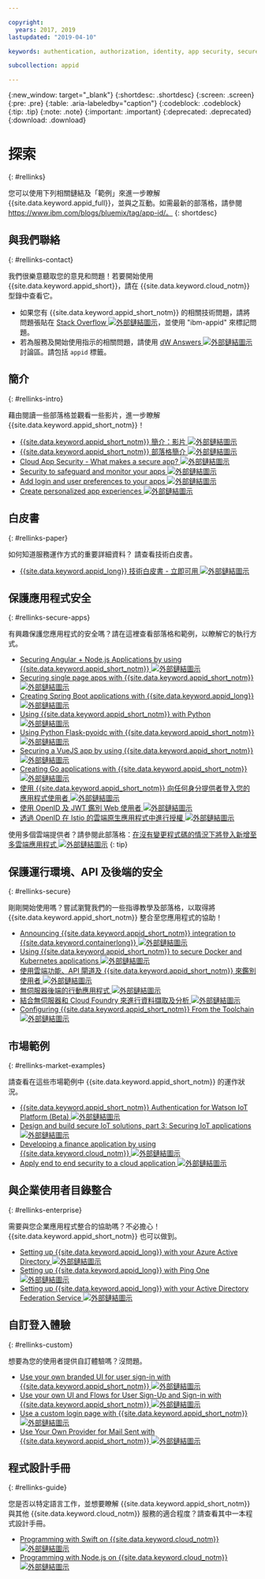 ```yaml
---

copyright:
  years: 2017, 2019
lastupdated: "2019-04-10"

keywords: authentication, authorization, identity, app security, secure

subcollection: appid

---
```


{:new_window: target="_blank"}
{:shortdesc: .shortdesc}
{:screen: .screen}
{:pre: .pre}
{:table: .aria-labeledby="caption"}
{:codeblock: .codeblock}
{:tip: .tip}
{:note: .note}
{:important: .important}
{:deprecated: .deprecated}
{:download: .download}


# 探索
{: #rellinks}

您可以使用下列相關鏈結及「範例」來進一步瞭解 {{site.data.keyword.appid_full}}，並與之互動。如需最新的部落格，請參閱 https://www.ibm.com/blogs/bluemix/tag/app-id/。
{: shortdesc}

## 與我們聯絡
{: #rellinks-contact}

我們很樂意聽取您的意見和問題！若要開始使用 {{site.data.keyword.appid_short}}，請在 {{site.data.keyword.cloud_notm}} 型錄中查看它。
* 如果您有 {{site.data.keyword.appid_short_notm}} 的相關技術問題，請將問題張貼在 <a href="https://stackoverflow.com/search?q=ibm-appid" target="_blank">Stack Overflow <img src="../../icons/launch-glyph.svg" alt="外部鏈結圖示"></a>，並使用 "ibm-appid" 來標記問題。
* 若為服務及開始使用指示的相關問題，請使用 <a href="https://developer.ibm.com/answers/topics/appid/" target="_blank">dW Answers <img src="../../icons/launch-glyph.svg" alt="外部鏈結圖示"></a> 討論區。請包括 `appid` 標籤。


## 簡介
{: #rellinks-intro}

藉由閱讀一些部落格並觀看一些影片，進一步瞭解 {{site.data.keyword.appid_short_notm}}！

* <a href="https://www.youtube.com/watch?v=cTn7l_J3tPg" target="_blank">{{site.data.keyword.appid_short_notm}} 簡介：影片 <img src="../../icons/launch-glyph.svg" alt="外部鏈結圖示"></a>
* <a href="https://www.ibm.com/blogs/bluemix/2017/03/introducing-ibm-bluemix-app-id-authentication-profiles-service-app-developers/" target="_blank">{{site.data.keyword.appid_short_notm}} 部落格簡介 <img src="../../icons/launch-glyph.svg" alt="外部鏈結圖示"></a>
* <a href="https://www.ibm.com/blogs/bluemix/2017/08/cloud-app-security-makes-secure-app/" target="_blank">Cloud App Security - What makes a secure app? <img src="../../icons/launch-glyph.svg" alt="外部鏈結圖示"></a>
* <a href="https://www.ibm.com/cloud/garage/content/architecture/securityArchitecture/security-for-application" target="_blank">Security to safeguard and monitor your apps <img src="../../icons/launch-glyph.svg" alt="外部鏈結圖示"></a>
* <a href="https://www.youtube.com/watch?v=Glb412s4X3Q" target="_blank">Add login and user preferences to your apps <img src="../../icons/launch-glyph.svg" alt="外部鏈結圖示"></a>
* <a href="https://www.youtube.com/watch?v=VVWw5AjYg48" target="_blank">Create personalized app experiences <img src="../../icons/launch-glyph.svg" alt="外部鏈結圖示"></a>


## 白皮書
{: #rellinks-paper}

如何知道服務運作方式的重要詳細資料？ 請查看技術白皮書。

* <a href="https://www.ibm.com/blogs/bluemix/2018/04/ibm-cloud-app-id-technical-white-paper-now-available/" target="_blank">{{site.data.keyword.appid_long}} 技術白皮書 - 立即可用 <img src="../../icons/launch-glyph.svg" alt="外部鏈結圖示"></a>


## 保護應用程式安全
{: #rellinks-secure-apps}

有興趣保護您應用程式的安全嗎？請在這裡查看部落格和範例，以瞭解它的執行方式。

* <a href="https://www.ibm.com/blogs/bluemix/2018/04/securing-angularnode-js-applications-using-app-id/" target="_blank">Securing Angular + Node.js Applications by using {{site.data.keyword.appid_short_notm}} <img src="../../icons/launch-glyph.svg" alt="外部鏈結圖示"></a>
* <a href="https://www.ibm.com/blogs/bluemix/2017/09/securing-single-page-apps-app-id-service/" target="_blank">Securing single page apps with {{site.data.keyword.appid_short_notm}} <img src="../../icons/launch-glyph.svg" alt="外部鏈結圖示"></a>
* <a href="https://www.ibm.com/blogs/bluemix/2018/06/creating-spring-boot-applications-app-id/" target="_blank">Creating Spring Boot applications with {{site.data.keyword.appid_long}} <img src="../../icons/launch-glyph.svg" alt="外部鏈結圖示"></a>
* <a href="https://github.com/mnsn/appid-python-flask-example" target="_blank">Using {{site.data.keyword.appid_short_notm}} with Python <img src="../../icons/launch-glyph.svg" alt="外部鏈結圖示"></a>
* <a href="https://github.com/IBM-Cloud/github-traffic-stats" target="_blank">Using Python Flask-pyoidc with {{site.data.keyword.appid_short_notm}} <img src="../../icons/launch-glyph.svg" alt="外部鏈結圖示"></a>
* <a href="https://github.com/ibmets/appid-vue-client" target="_blank">Securing a VueJS app by using {{site.data.keyword.appid_short_notm}} <img src="../../icons/launch-glyph.svg" alt="外部鏈結圖示"></a>
* <a href="https://admin.blogs.prd.ibm.event.ibm.com/blogs/bluemix/2018/11/creating-go-applications-with-app-id/" target="_blank">Creating Go applications with {{site.data.keyword.appid_short_notm}} <img src="../../icons/launch-glyph.svg" alt="外部鏈結圖示"></a>
* <a href="https://www.ibm.com/blogs/bluemix/2019/03/app-id-integrate-custom-identity/" target="_blank">使用 {{site.data.keyword.appid_short_notm}} 向任何身分提供者登入您的應用程式使用者 <img src="../../icons/launch-glyph.svg" alt="外部鏈結圖示"></a>
* <a href="http://heidloff.net/article/authenticating-web-users-openid-connect-jwt/" target="_blank">使用 OpenID 及 JWT 鑑別 Web 使用者 <img src="../../icons/launch-glyph.svg" alt="外部鏈結圖示"></a>
* <a href="http://heidloff.net/article/authentication-authorization-openid-connect-istio" target="_blank">透過 OpenID 在 Istio 的雲端原生應用程式中進行授權 <img src="../../icons/launch-glyph.svg" alt="外部鏈結圖示"></a>



使用多個雲端提供者？請參閱此部落格：<a href="https://www.ibm.com/blogs/bluemix/2019/03/adding-sign-in-to-multicloud-applications-without-code-changes/" target="_blank">在沒有變更程式碼的情況下將登入新增至多雲端應用程式 <img src="../../icons/launch-glyph.svg" alt="外部鏈結圖示"></a>
{: tip}



## 保護運行環境、API 及後端的安全
{: #rellinks-secure}

剛剛開始使用嗎？嘗試瀏覽我們的一些指導教學及部落格，以取得將 {{site.data.keyword.appid_short_notm}} 整合至您應用程式的協助！

* <a href="https://www.ibm.com/blogs/bluemix/2018/05/announcing-app-id-integration-ibm-cloud-kubernetes-service/" target="_blank">Announcing {{site.data.keyword.appid_short_notm}} integration to {{site.data.keyword.containerlong}} <img src="../../icons/launch-glyph.svg" alt="外部鏈結圖示"></a>
* <a href="https://www.ibm.com/blogs/bluemix/2018/02/using-app-id-secure-docker-kubernetes-applications/" target="_blank">Using {{site.data.keyword.appid_short_notm}} to secure Docker and Kubernetes applications <img src="../../icons/launch-glyph.svg" alt="外部鏈結圖示"></a>
* <a href="https://www.ibm.com/blogs/bluemix/2019/02/authenticating-users-with-cloud-functions-api-gateway-and-app-id/" target="_blank">使用雲端功能、API 閘道及 {{site.data.keyword.appid_short_notm}} 來鑑別使用者 <img src="../../icons/launch-glyph.svg" alt="外部鏈結圖示"></a>
* <a href="/docs/tutorials?topic=solution-tutorials-serverless-mobile-backend#serverless-mobile-backend" target="_blank">無伺服器後端的行動應用程式 <img src="../../icons/launch-glyph.svg" alt="外部鏈結圖示"></a>
* <a href="/docs/tutorials?topic=solution-tutorials-serverless-github-traffic-analytics#serverless-github-traffic-analytics" target="_blank">結合無伺服器和 Cloud Foundry 來進行資料擷取及分析 <img src="../../icons/launch-glyph.svg" alt="外部鏈結圖示"></a>
* <a href="https://www.ibm.com/blogs/bluemix/2018/07/how-to-configure-ibm-cloud-app-id-from-the-toolchain/" target="_blank">Configuring {{site.data.keyword.appid_short_notm}} From the Toolchain <img src="../../icons/launch-glyph.svg" alt="外部鏈結圖示"></a>




## 市場範例
{: #rellinks-market-examples}

請查看在這些市場範例中 {{site.data.keyword.appid_short_notm}} 的運作狀況。

* <a href="https://www.ibm.com/support/knowledgecenter/SSQP8H/iot/platform/reference/security/app_id.html" target="_blank">{{site.data.keyword.appid_short_notm}} Authentication for Watson IoT Platform (Beta) <img src="../../icons/launch-glyph.svg" alt="外部鏈結圖示"></a>
* <a href="https://developer.ibm.com/articles/iot-trs-secure-iot-solutions3/" target="_blank">Design and build secure IoT solutions, part 3: Securing IoT applications <img src="../../icons/launch-glyph.svg" alt="外部鏈結圖示"></a>
* <a href="https://www.ibm.com/blogs/bluemix/2017/08/developing-finance-application-using-ibm-cloud/" target="_blank">Developing a finance application by using {{site.data.keyword.cloud_notm}} <img src="../../icons/launch-glyph.svg" alt="外部鏈結圖示"></a>
* <a href="/docs/tutorials?topic=solution-tutorials-cloud-e2e-security#cloud-e2e-security" target="_blank">Apply end to end security to a cloud application <img src="../../icons/launch-glyph.svg" alt="外部鏈結圖示"></a>


## 與企業使用者目錄整合
{: #rellinks-enterprise}

需要與您企業應用程式整合的協助嗎？不必擔心！{{site.data.keyword.appid_short_notm}} 也可以做到。

* <a href="https://www.ibm.com/blogs/bluemix/2018/03/setting-ibm-cloud-app-id-azure-active-directory/" target="_blank">Setting up {{site.data.keyword.appid_long}} with your Azure Active Directory <img src="../../icons/launch-glyph.svg" alt="外部鏈結圖示"></a>
* <a href="https://www.ibm.com/blogs/bluemix/2018/03/setting-ibm-cloud-app-id-ping-one/" target="_blank">Setting up {{site.data.keyword.appid_long}} with Ping One <img src="../../icons/launch-glyph.svg" alt="外部鏈結圖示"></a>
* <a href="https://www.ibm.com/blogs/bluemix/2018/03/setting-ibm-cloud-app-id-active-directory-federation-service/" target="_blank">Setting up {{site.data.keyword.appid_long}} with your Active Directory Federation Service <img src="../../icons/launch-glyph.svg" alt="外部鏈結圖示"></a>


## 自訂登入體驗
{: #rellinks-custom}

想要為您的使用者提供自訂體驗嗎？沒問題。

* <a href="https://www.ibm.com/blogs/bluemix/2018/01/use-branded-ui-user-sign-app-id/" target="_blank">Use your own branded UI for user sign-in with {{site.data.keyword.appid_short_notm}} <img src="../../icons/launch-glyph.svg" alt="外部鏈結圖示"></a>
* <a href="https://www.ibm.com/blogs/bluemix/2018/06/use-ui-flows-user-sign-sign-app-id/" target="_blank">Use your own UI and Flows for User Sign-Up and Sign-in with {{site.data.keyword.appid_short_notm}} <img src="../../icons/launch-glyph.svg" alt="外部鏈結圖示"></a>
* <a href="https://www.ibm.com/blogs/bluemix/2018/06/custom-login-page-app-id-integration/" target="_blank">Use a custom login page with  {{site.data.keyword.appid_short_notm}} <img src="../../icons/launch-glyph.svg" alt="外部鏈結圖示"></a>
* <a href="https://www.ibm.com/blogs/bluemix/2018/10/use-ibm-cloud-app-id-and-your-email-provider-to-brand-mails-sent-to-app-users/" target="_blank">Use Your Own Provider for Mail Sent with {{site.data.keyword.appid_short_notm}} <img src="../../icons/launch-glyph.svg" alt="外部鏈結圖示"></a>

## 程式設計手冊
{: #rellinks-guide}

您是否以特定語言工作，並想要瞭解 {{site.data.keyword.appid_short_notm}} 與其他 {{site.data.keyword.cloud_notm}} 服務的適合程度？請查看其中一本程式設計手冊。

* <a href="/docs/swift/authenticate?topic=swift-getting_started_swift#getting_started_swift" target="_blank">Programming with Swift on {{site.data.keyword.cloud_notm}} <img src="../../icons/launch-glyph.svg" alt="外部鏈結圖示"></a>
* <a href="/docs/node?topic=nodejs-node-getting-started#node-getting-started" target="_blank">Programming with Node.js on {{site.data.keyword.cloud_notm}} <img src="../../icons/launch-glyph.svg" alt="外部鏈結圖示"></a>
